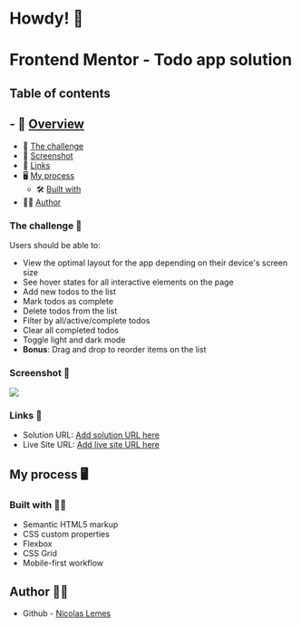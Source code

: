 # Howdy! :wave:

# Frontend Mentor - Todo app solution

## Table of contents

## - :eyes: [Overview](#overview)
  - :dart: [The challenge](#the-challenge)
  - :camera_flash: [Screenshot](#screenshot)
  - :link: [Links](#links)
- :desktop_computer: [My process](#my-process)
  - :hammer_and_wrench: [Built with](#built-with)
- :raising_hand_man: [Author](#author)


### The challenge :dart:

Users should be able to:

- View the optimal layout for the app depending on their device's screen size
- See hover states for all interactive elements on the page
- Add new todos to the list
- Mark todos as complete
- Delete todos from the list
- Filter by all/active/complete todos
- Clear all completed todos
- Toggle light and dark mode
- **Bonus**: Drag and drop to reorder items on the list

### Screenshot :camera_flash:

![](./screenshot.jpg)


### Links :link:

- Solution URL: [Add solution URL here](https://your-solution-url.com)
- Live Site URL: [Add live site URL here](https://your-live-site-url.com)

## My process :desktop_computer:

### Built with :raising_hand_man:

- Semantic HTML5 markup
- CSS custom properties
- Flexbox
- CSS Grid
- Mobile-first workflow


## Author :raising_hand_man:

- Github - [Nícolas Lemes](https://github.com/Nic-Lemes)


